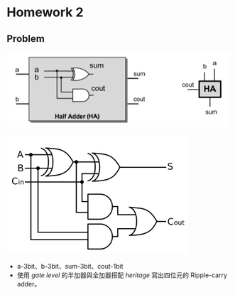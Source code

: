 # Homework 2 


## Problem
![](https://github.com/frankxaio/Seminar/blob/9bfce4ff915b224c44369fd233054aa7d8a873e3/%E5%A4%A7%E4%BA%8C%E5%B0%88%E9%A1%8C/Lab/Homework%202/Problem_image_1.png)

![Full adder](https://github.com/frankxaio/Seminar/blob/9bfce4ff915b224c44369fd233054aa7d8a873e3/%E5%A4%A7%E4%BA%8C%E5%B0%88%E9%A1%8C/Lab/Homework%202/Problem_image_2.png)

- a-3bit、b-3bit、sum-3bit、cout-1bit
- 使用 *gate level* 的半加器與全加器搭配 *heritage* 寫出四位元的 Ripple-carry adder。


